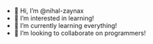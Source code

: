 - 👋 Hi, I’m @nihal-zaynax
- 👀 I’m interested in learning!
- 🌱 I’m currently learning everything!
- 💞️ I’m looking to collaborate on programmers!


